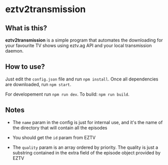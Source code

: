 # eztv2transmission

## What is this?

**eztv2transmission** is a simple program that automates the downloading for your favourite TV shows using eztv.ag API and your local transmission daemon.

## How to use?

Just edit the `config.json` file and run `npm install`. Once all dependencies are downloaded, run `npm start`.

For developement run `npm run dev`. To build: `npm run build`.

## Notes

* The `name` param in the config is just for internal use, and it's the name of the directory that will contain all the episodes

* You should get the `id` param from EZTV

* The `quality` param is an array ordered by priority. The quality is just a substring contained in the extra field of the episode object provided by EZTV